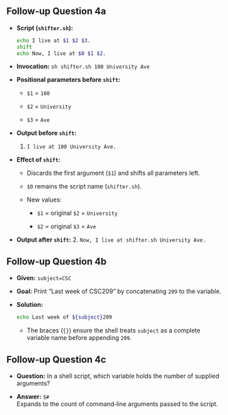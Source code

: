 ## Follow‑up Question 4a

- **Script (`shifter.sh`):**
    
    ```sh
    echo I live at $1 $2 $3.
    shift
    echo Now, I live at $0 $1 $2.
    ```
    
- **Invocation:** `sh shifter.sh 100 University Ave`
    
- **Positional parameters before `shift`:**
    
    - `$1` = `100`
        
    - `$2` = `University`
        
    - `$3` = `Ave`
        
- **Output before `shift`:**
    
    1. `I live at 100 University Ave.`
        
- **Effect of `shift`:**
    
    - Discards the first argument (`$1`) and shifts all parameters left.
        
    - `$0` remains the script name (`shifter.sh`).
        
    - New values:
        
        - `$1` = original `$2` = `University`
            
        - `$2` = original `$3` = `Ave`
            
- **Output after `shift`:** 2. `Now, I live at shifter.sh University Ave.`
    

## Follow‑up Question 4b

- **Given:** `subject=CSC`
    
- **Goal:** Print “Last week of CSC209” by concatenating `209` to the variable.
    
- **Solution:**
    
    ```sh
    echo Last week of ${subject}209
    ```
    
    - The braces (`{}`) ensure the shell treats `subject` as a complete variable name before appending `209`.
        

## Follow‑up Question 4c

- **Question:** In a shell script, which variable holds the number of supplied arguments?
    
- **Answer:** `$#`  
    Expands to the count of command‑line arguments passed to the script.